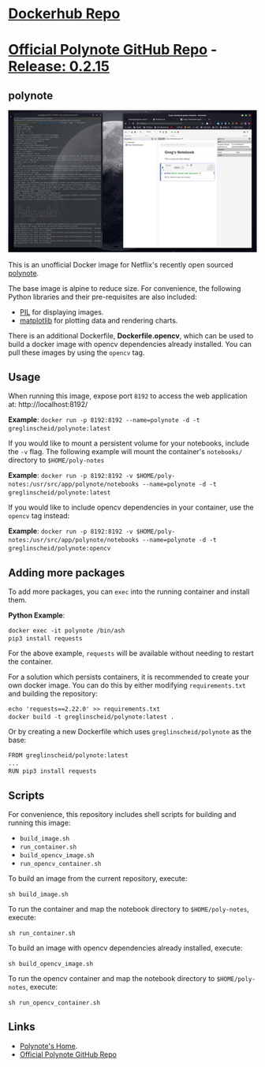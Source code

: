 # [Dockerhub Repo](https://hub.docker.com/r/greglinscheid/polynote)
# [Official Polynote GitHub Repo](https://github.com/polynote/polynote) - [Release: 0.2.15](https://github.com/polynote/polynote/releases/tag/0.2.15)

## polynote
![Running Polynote Container](https://github.com/Vilos92/polynote/raw/master/example.png?raw=true?raw=true "Running Polynote Container")

This is an unofficial Docker image for Netflix's recently open sourced [polynote](https://polynote.org/).

The base image is alpine to reduce size. For convenience, the following Python libraries and their pre-requisites are also included:
- [PIL](https://pillow.readthedocs.io/en/stable/) for displaying images.
- [matplotlib](https://matplotlib.org/) for plotting data and rendering charts.

There is an additional Dockerfile, **Dockerfile.opencv**, which can be used to build a docker image with opencv dependencies already installed. You can pull these images by using the `opencv` tag.

## Usage
When running this image, expose port `8192` to access the web application at: http://localhost:8192/

**Example**: `docker run -p 8192:8192 --name=polynote -d -t greglinscheid/polynote:latest`

If you would like to mount a persistent volume for your notebooks, include the `-v` flag. The following example will mount the container's `notebooks/` directory to `$HOME/poly-notes`

**Example**: `docker run -p 8192:8192 -v $HOME/poly-notes:/usr/src/app/polynote/notebooks --name=polynote -d -t greglinscheid/polynote:latest`

If you would like to include opencv dependencies in your container, use the `opencv` tag instead:

**Example**: `docker run -p 8192:8192 -v $HOME/poly-notes:/usr/src/app/polynote/notebooks --name=polynote -d -t greglinscheid/polynote:opencv`

## Adding more packages
To add more packages, you can `exec` into the running container and install them.

**Python Example**:
```
docker exec -it polynote /bin/ash
pip3 install requests
```

For the above example, `requests` will be available without needing to restart the container.

For a solution which persists containers, it is recommended to create your own docker image. You can do this by either modifying `requirements.txt` and building the repository:

```
echo 'requests==2.22.0' >> requirements.txt
docker build -t greglinscheid/polynote:latest .
```

Or by creating a new Dockerfile which uses `greglinscheid/polynote` as the base:

```
FROM greglinscheid/polynote:latest
...
RUN pip3 install requests
```

## Scripts
For convenience, this repository includes shell scripts for building and running this image:
- `build_image.sh`
- `run_container.sh`
- `build_opencv_image.sh`
- `run_opencv_container.sh`

To build an image from the current repository, execute:

`sh build_image.sh`

To run the container and map the notebook directory to `$HOME/poly-notes`, execute:

`sh run_container.sh`

To build an image with opencv dependencies already installed, execute:

`sh build_opencv_image.sh`

To run the opencv container and map the notebook directory to `$HOME/poly-notes`, execute:

`sh run_opencv_container.sh`


## Links
- [Polynote's Home](https://polynote.org/).
- [Official Polynote GitHub Repo](https://github.com/polynote/polynote)
